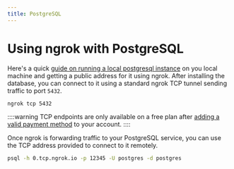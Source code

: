 ```yaml
---
title: PostgreSQL
---
```


# Using ngrok with PostgreSQL

Here's a quick [guide on running a local postgresql instance](https://docs.meroxa.com/guides/how-to-expose-postgresql-remotely-using-ngrok/) on you local machine and getting a public address for it using ngrok. After installing the database, you can connect to it using a standard ngrok TCP tunnel sending traffic to port `5432`.

```bash
ngrok tcp 5432
```

::::warning
TCP endpoints are only available on a free plan after [adding a valid payment method](https://dashboard.ngrok.com/settings#id-verification) to your account.
::::

Once ngrok is forwarding traffic to your PostgreSQL service, you can use the TCP address provided to connect to it remotely.

```bash
psql -h 0.tcp.ngrok.io -p 12345 -U postgres -d postgres
```
